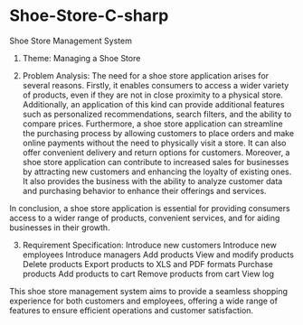 # Shoe-Store-C-sharp

Shoe Store Management System

1. Theme:
Managing a Shoe Store

2. Problem Analysis:
The need for a shoe store application arises for several reasons. Firstly, it enables consumers to access a wider variety of products, even if they are not in close proximity to a physical store.
Additionally, an application of this kind can provide additional features such as personalized recommendations, search filters, and the ability to compare prices.
Furthermore, a shoe store application can streamline the purchasing process by allowing customers to place orders and make online payments without the need to physically visit a store. 
It can also offer convenient delivery and return options for customers.
Moreover, a shoe store application can contribute to increased sales for businesses by attracting new customers and enhancing the loyalty of existing ones. 
It also provides the business with the ability to analyze customer data and purchasing behavior to enhance their offerings and services.

In conclusion, a shoe store application is essential for providing consumers access to a wider range of products, convenient services, and for aiding businesses in their growth.


3. Requirement Specification:
    Introduce new customers
    Introduce new employees
    Introduce managers
    Add products
    View and modify products
    Delete products
    Export products to XLS and PDF formats
    Purchase products
    Add products to cart
    Remove products from cart
    View log

This shoe store management system aims to provide a seamless shopping experience for both customers and employees, offering a wide range of features to ensure efficient operations and customer satisfaction.
